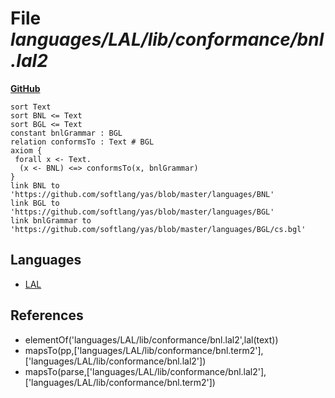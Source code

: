 # File _languages/LAL/lib/conformance/bnl.lal2_
**[GitHub](https://github.com/softlang/yas/blob/master/languages/LAL/lib/conformance/bnl.lal2)**
```
sort Text
sort BNL <= Text
sort BGL <= Text
constant bnlGrammar : BGL
relation conformsTo : Text # BGL
axiom {
 forall x <- Text.
  (x <- BNL) <=> conformsTo(x, bnlGrammar)
}
link BNL to 'https://github.com/softlang/yas/blob/master/languages/BNL'
link BGL to 'https://github.com/softlang/yas/blob/master/languages/BGL'
link bnlGrammar to 'https://github.com/softlang/yas/blob/master/languages/BGL/cs.bgl'
```

## Languages
* [LAL](../languages/LAL.md)

## References
* elementOf('languages/LAL/lib/conformance/bnl.lal2',lal(text))
* mapsTo(pp,['languages/LAL/lib/conformance/bnl.term2'],['languages/LAL/lib/conformance/bnl.lal2'])
* mapsTo(parse,['languages/LAL/lib/conformance/bnl.lal2'],['languages/LAL/lib/conformance/bnl.term2'])
